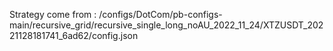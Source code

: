 Strategy come from : /configs/DotCom/pb-configs-main/recursive_grid/recursive_single_long_noAU_2022_11_24/XTZUSDT_20221128181741_6ad62/config.json